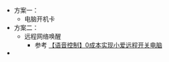 - 方案一：
	- 电脑开机卡
- 方案二：
	- 远程网络唤醒
		- 参考 [【语音控制】0成本实现小爱远程开关电脑](https://blog.csdn.net/wangrui1573/article/details/121711732)
-